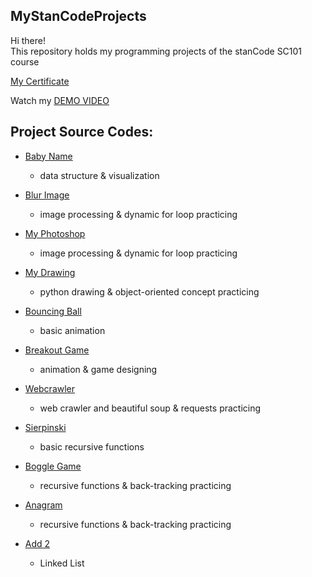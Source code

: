 ## MyStanCodeProjects
Hi there!\
This repository holds my programming projects of the stanCode SC101 course

[My Certificate](https://github.com/TomTangTaiwan/MyStanCodeProjects/blob/main/stanCode_Projects/Certificate_SC101.pdf)

Watch my [DEMO VIDEO](https://1drv.ms/u/s!AuUOyRlH3Y79g64U9DcEgZp7fhfFJQ?e=tlhjz3)

## Project Source Codes:
* [Baby Name](https://github.com/TomTangTaiwan/MyStanCodeProjects/tree/main/stanCode_Projects/babyname_popularity)
  * data structure & visualization
* [Blur Image](https://github.com/TomTangTaiwan/MyStanCodeProjects/tree/main/stanCode_Projects/blur_image)
  * image processing & dynamic for loop practicing
* [My Photoshop](https://github.com/TomTangTaiwan/MyStanCodeProjects/tree/main/stanCode_Projects/my_photoshop)
  * image processing & dynamic for loop practicing

* [My Drawing](https://github.com/TomTangTaiwan/MyStanCodeProjects/tree/main/stanCode_Projects/my_drawing)
  * python drawing & object-oriented concept practicing
* [Bouncing Ball](https://github.com/TomTangTaiwan/MyStanCodeProjects/tree/main/stanCode_Projects/bouncing_ball)
  * basic animation
* [Breakout Game](https://github.com/TomTangTaiwan/MyStanCodeProjects/tree/main/stanCode_Projects/breakout_game)
  * animation & game designing

* [Webcrawler](https://github.com/TomTangTaiwan/MyStanCodeProjects/tree/main/stanCode_Projects/webcrawler)
  * web crawler and beautiful soup & requests practicing

* [Sierpinski](https://github.com/TomTangTaiwan/MyStanCodeProjects/tree/main/stanCode_Projects/recursion_sierpinski)
  * basic recursive functions
* [Boggle Game](https://github.com/TomTangTaiwan/MyStanCodeProjects/tree/main/stanCode_Projects/boggle_game)
  * recursive functions & back-tracking practicing
* [Anagram](https://github.com/TomTangTaiwan/MyStanCodeProjects/tree/main/stanCode_Projects/recursion_anagram)
  * recursive functions & back-tracking practicing

* [Add 2](https://github.com/TomTangTaiwan/MyStanCodeProjects/tree/main/stanCode_Projects/linkedlist_add2)
  * Linked List
